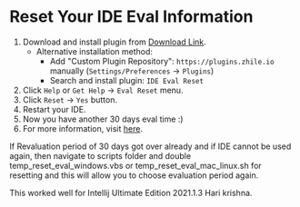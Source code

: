 # Reset Your IDE Eval Information

1. Download and install plugin from [Download Link](https://plugins.zhile.io/files/ide-eval-resetter-2.2.4-4959c6.zip).
    * Alternative installation method: 
        * Add "Custom Plugin Repository": `https://plugins.zhile.io` manually (`Settings/Preferences` -> `Plugins`)
        * Search and install plugin: `IDE Eval Reset`
2. Click `Help` or `Get Help` -> `Eval Reset` menu.
3. Click `Reset` -> `Yes` button.
4. Restart your IDE.
5. Now you have another 30 days eval time :)
6. For more information, visit [here](https://zhile.io/2020/11/18/jetbrains-eval-reset-da33a93d.html).


If Revaluation period of 30 days got over already and if IDE cannot be used again, then navigate to scripts folder
and double temp_reset_eval_windows.vbs or temp_reset_eval_mac_linux.sh for resetting and this will allow you to choose evaluation period again.

This worked well for Intellij Ultimate Edition 2021.1.3 
Hari krishna.